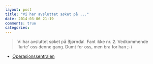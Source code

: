 ```yaml
---
layout: post
title: "Vi har avsluttet søket på ..."
date: 2014-03-06 21:19
comments: true
categories: 
---
```


> Vi har avsluttet søket på Bjørndal. Fant ikke nr. 2. Vedkommende 'lurte' oss denne gang. Dumt for oss, men bra for han ;-)
- [Operasjonssentralen](https://twitter.com/oslopolitiops/status/441805205441880064)
